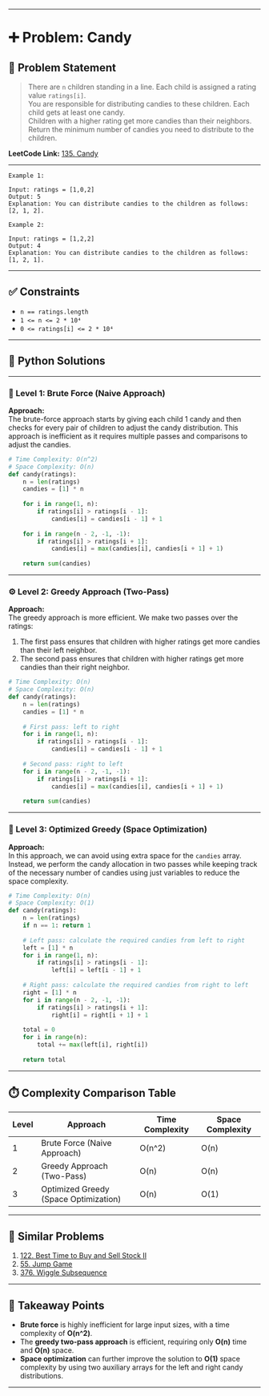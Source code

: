 
---

# ➕ Problem: Candy

## 📘 Problem Statement

> There are `n` children standing in a line. Each child is assigned a rating value `ratings[i]`.  
> You are responsible for distributing candies to these children. Each child gets at least one candy.  
> Children with a higher rating get more candies than their neighbors.  
> Return the minimum number of candies you need to distribute to the children.

**LeetCode Link:** [135. Candy](https://leetcode.com/problems/candy/)

---

```
Example 1:

Input: ratings = [1,0,2]
Output: 5
Explanation: You can distribute candies to the children as follows: [2, 1, 2].

Example 2:

Input: ratings = [1,2,2]
Output: 4
Explanation: You can distribute candies to the children as follows: [1, 2, 1].

```

---

## ✅ Constraints

- `n == ratings.length`
- `1 <= n <= 2 * 10⁴`
- `0 <= ratings[i] <= 2 * 10⁴`

---

## 🧠 Python Solutions

---

### 🧪 Level 1: Brute Force (Naive Approach)

**Approach:**  
The brute-force approach starts by giving each child 1 candy and then checks for every pair of children to adjust the candy distribution. This approach is inefficient as it requires multiple passes and comparisons to adjust the candies.

```python
# Time Complexity: O(n^2)
# Space Complexity: O(n)
def candy(ratings):
    n = len(ratings)
    candies = [1] * n
    
    for i in range(1, n):
        if ratings[i] > ratings[i - 1]:
            candies[i] = candies[i - 1] + 1
    
    for i in range(n - 2, -1, -1):
        if ratings[i] > ratings[i + 1]:
            candies[i] = max(candies[i], candies[i + 1] + 1)
    
    return sum(candies)
```

---

### ⚙️ Level 2: Greedy Approach (Two-Pass)

**Approach:**  
The greedy approach is more efficient. We make two passes over the ratings:
1. The first pass ensures that children with higher ratings get more candies than their left neighbor.
2. The second pass ensures that children with higher ratings get more candies than their right neighbor.

```python
# Time Complexity: O(n)
# Space Complexity: O(n)
def candy(ratings):
    n = len(ratings)
    candies = [1] * n
    
    # First pass: left to right
    for i in range(1, n):
        if ratings[i] > ratings[i - 1]:
            candies[i] = candies[i - 1] + 1
    
    # Second pass: right to left
    for i in range(n - 2, -1, -1):
        if ratings[i] > ratings[i + 1]:
            candies[i] = max(candies[i], candies[i + 1] + 1)
    
    return sum(candies)
```

---

### 🚀 Level 3: Optimized Greedy (Space Optimization)

**Approach:**  
In this approach, we can avoid using extra space for the `candies` array. Instead, we perform the candy allocation in two passes while keeping track of the necessary number of candies using just variables to reduce the space complexity.

```python
# Time Complexity: O(n)
# Space Complexity: O(1)
def candy(ratings):
    n = len(ratings)
    if n == 1: return 1
    
    # Left pass: calculate the required candies from left to right
    left = [1] * n
    for i in range(1, n):
        if ratings[i] > ratings[i - 1]:
            left[i] = left[i - 1] + 1
    
    # Right pass: calculate the required candies from right to left
    right = [1] * n
    for i in range(n - 2, -1, -1):
        if ratings[i] > ratings[i + 1]:
            right[i] = right[i + 1] + 1
    
    total = 0
    for i in range(n):
        total += max(left[i], right[i])
    
    return total
```

---

## ⏱️ Complexity Comparison Table

| Level | Approach                            | Time Complexity | Space Complexity |
|-------|-------------------------------------|-----------------|------------------|
| 1     | Brute Force (Naive Approach)        | O(n^2)          | O(n)             |
| 2     | Greedy Approach (Two-Pass)          | O(n)            | O(n)             |
| 3     | Optimized Greedy (Space Optimization) | O(n)          | O(1)             |

---

## 🔗 Similar Problems

1. [122. Best Time to Buy and Sell Stock II](https://leetcode.com/problems/best-time-to-buy-and-sell-stock-ii/)
2. [55. Jump Game](https://leetcode.com/problems/jump-game/)
3. [376. Wiggle Subsequence](https://leetcode.com/problems/wiggle-subsequence/)

---

## 📌 Takeaway Points

- **Brute force** is highly inefficient for large input sizes, with a time complexity of **O(n^2)**.
- The **greedy two-pass approach** is efficient, requiring only **O(n)** time and **O(n)** space.
- **Space optimization** can further improve the solution to **O(1)** space complexity by using two auxiliary arrays for the left and right candy distributions.

---
